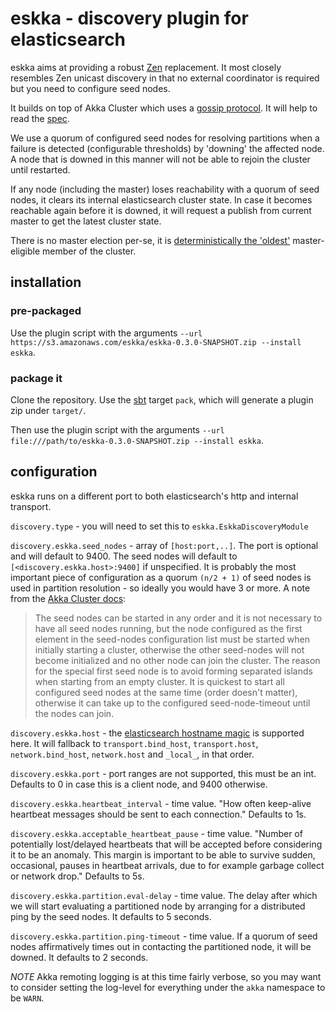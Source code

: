 # eskka - discovery plugin for elasticsearch

eskka aims at providing a robust [Zen](http://www.elasticsearch.org/guide/en/elasticsearch/reference/current/modules-discovery-zen.html) replacement. It most closely resembles Zen unicast discovery in that no external coordinator is required but you need to configure seed nodes. 

It builds on top of Akka Cluster which uses a [gossip protocol](http://en.wikipedia.org/wiki/Gossip_protocol). It will help to read the [spec](http://doc.akka.io/docs/akka/snapshot/common/cluster.html#cluster).

We use a quorum of configured seed nodes for resolving partitions when a failure is detected (configurable thresholds) by 'downing' the affected node. A node that is downed in this manner will not be able to rejoin the cluster until restarted.

If any node (including the master) loses reachability with a quorum of seed nodes, it clears its internal elasticsearch cluster state. In case it becomes reachable again before it is downed, it will request a publish from current master to get the latest cluster state.

There is no master election per-se, it is [deterministically the 'oldest'](http://doc.akka.io/docs/akka/snapshot/contrib/cluster-singleton.html) master-eligible member of the cluster.

## installation

### pre-packaged

Use the plugin script with the arguments `--url https://s3.amazonaws.com/eskka/eskka-0.3.0-SNAPSHOT.zip --install eskka`.

### package it

Clone the repository. Use the [sbt](http://www.scala-sbt.org/#install) target `pack`, which will generate a plugin zip under `target/`. 

Then use the plugin script with the arguments `--url file:///path/to/eskka-0.3.0-SNAPSHOT.zip --install eskka`.

## configuration

eskka runs on a different port to both elasticsearch's http and internal transport.

`discovery.type` - you will need to set this to `eskka.EskkaDiscoveryModule`

`discovery.eskka.seed_nodes` - array of `[host:port,..]`. The port is optional and will default to 9400. The seed nodes will default to `[<discovery.eskka.host>:9400]` if unspecified. It is probably the most important piece of configuration as a quorum `(n/2 + 1)` of seed nodes is used in partition resolution - so ideally you would have 3 or more. A note from the [Akka Cluster docs](http://doc.akka.io/docs/akka/snapshot/java/cluster-usage.html#Joining_to_Seed_Nodes):

> The seed nodes can be started in any order and it is not necessary to have all seed nodes running, but the node configured as the first element in the seed-nodes configuration list must be started when initially starting a cluster, otherwise the other seed-nodes will not become initialized and no other node can join the cluster. The reason for the special first seed node is to avoid forming separated islands when starting from an empty cluster. It is quickest to start all configured seed nodes at the same time (order doesn't matter), otherwise it can take up to the configured seed-node-timeout until the nodes can join.

`discovery.eskka.host` - the [elasticsearch hostname magic](http://www.elasticsearch.org/guide/en/elasticsearch/reference/current/modules-network.html#modules-network) is supported here. It will fallback to `transport.bind_host`, `transport.host`, `network.bind_host`, `network.host` and `_local_`, in that order.

`discovery.eskka.port` - port ranges are not supported, this must be an int. Defaults to 0 in case this is a client node, and 9400 otherwise.

`discovery.eskka.heartbeat_interval` - time value. "How often keep-alive heartbeat messages should be sent to each connection." Defaults to 1s.

`discovery.eskka.acceptable_heartbeat_pause` - time value. "Number of potentially lost/delayed heartbeats that will be accepted before considering it to be an anomaly. This margin is important to be able to survive sudden, occasional, pauses in heartbeat arrivals, due to for example garbage collect or network drop." Defaults to 5s.

`discovery.eskka.partition.eval-delay` - time value. The delay after which we will start evaluating a partitioned node by arranging for a distributed ping by the seed nodes. It defaults to 5 seconds.

`discovery.eskka.partition.ping-timeout` - time value. If a quorum of seed nodes affirmatively times out in contacting the partitioned node, it will be downed. It defaults to 2 seconds.

*NOTE* Akka remoting logging is at this time fairly verbose, so you may want to consider setting the log-level for everything under the `akka` namespace to be `WARN`.
